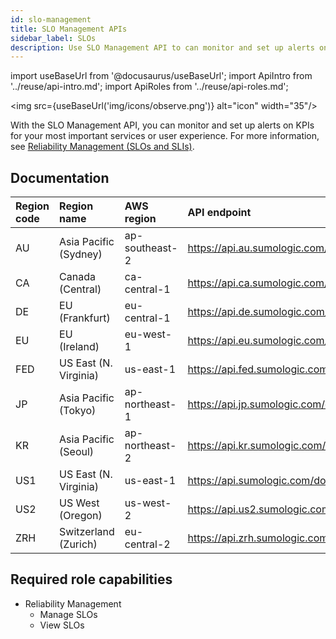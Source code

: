```yaml
---
id: slo-management
title: SLO Management APIs
sidebar_label: SLOs
description: Use SLO Management API to can monitor and set up alerts on KPIs for your most important services or user experience
---
```


import useBaseUrl from '@docusaurus/useBaseUrl';
import ApiIntro from '../reuse/api-intro.md';
import ApiRoles from '../reuse/api-roles.md';

<img src={useBaseUrl('img/icons/observe.png')} alt="icon" width="35"/>

With the SLO Management API, you can monitor and set up alerts on KPIs for your most important services or user experience. For more information, see [Reliability Management (SLOs and SLIs)](/docs/observability/reliability-management-slo).

## Documentation

<ApiIntro/>

| Region code | Region name | AWS region | API endpoint |
|:----|:----|:---|:-----|
| AU  | Asia Pacific (Sydney)  | ap-southeast-2 | https://api.au.sumologic.com/docs/#tag/slosLibraryManagement   |
| CA  | Canada (Central)       | ca-central-1   | https://api.ca.sumologic.com/docs/#tag/slosLibraryManagement   |
| DE  | EU (Frankfurt)         | eu-central-1   | https://api.de.sumologic.com/docs/#tag/slosLibraryManagement   |
| EU  | EU (Ireland)           | eu-west-1      | https://api.eu.sumologic.com/docs/#tag/slosLibraryManagement   |
| FED | US East (N. Virginia)  | us-east-1      | https://api.fed.sumologic.com/docs/#tag/slosLibraryManagement  |
| JP  | Asia Pacific (Tokyo)   | ap-northeast-1 | https://api.jp.sumologic.com/docs/#tag/slosLibraryManagement   |
| KR  | Asia Pacific (Seoul)   | ap-northeast-2 | https://api.kr.sumologic.com/docs/#tag/slosLibraryManagement   |
| US1 | US East (N. Virginia)  | us-east-1      | https://api.sumologic.com/docs/#tag/slosLibraryManagement      |
| US2 | US West (Oregon)       | us-west-2      | https://api.us2.sumologic.com/docs/#tag/slosLibraryManagement  |
| ZRH | Switzerland (Zurich)   | eu-central-2   | https://api.zrh.sumologic.com/docs/#tag/slosLibraryManagement  |

## Required role capabilities

<ApiRoles/>

* Reliability Management
    * Manage SLOs
    * View SLOs

